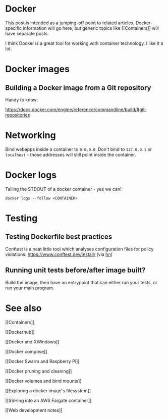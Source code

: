 # Docker
This post is intended as a jumping-off point to related articles. Docker-specific information will go here, but generic topics like [[Containers]] will have separate posts.

I think Docker is a great tool for working with container technology. I like it a lot.

# Docker images

## Building a Docker image from a Git repository

Handy to know:

https://docs.docker.com/engine/reference/commandline/build/#git-repositories

# Networking
Bind webapps inside a container to `0.0.0.0`. Don't bind to `127.0.0.1` or `localhost` - those addresses will  still point inside the container.

# Docker logs
Tailing the STDOUT of a docker container - yes we can!:

```
docker logs --follow <CONTAINER>
```

# Testing
## Testing Dockerfile best practices
Conftest is a neat little tool which analyses configuration files for policy violations: https://www.conftest.dev/install/ (via [hn](https://news.ycombinator.com/item?id=24776771))

## Running unit tests before/after image built?
Build the image, then have an entrypoint that can either run your tests, or run your main program.

 # See also
[[Containers]]

[[Dockerhub]]

[[Docker and XWindows]]

[[Docker compose]]

[[Docker Swarm and Raspberry Pi]]

[[Docker pruning and cleaning]]

[[Docker volumes and bind mounts]]

[[Exploring a docker image's filesystem]]

[[SSHing into an AWS Fargate container]]

[[Web development notes]]